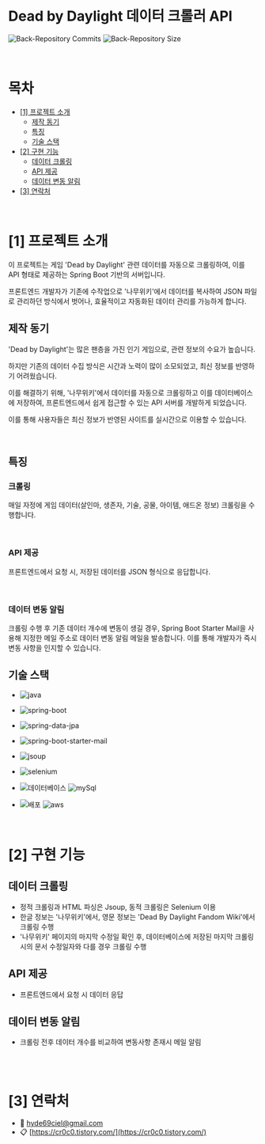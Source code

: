 # Dead by Daylight 데이터 크롤러 API
<!--
## 프론트엔드 GitHub
https://github.com/many-yun/dbd-random-perk

## 프론트엔드 배포 페이지
https://dbd-random-perks-kr.netlify.app/
-->
<!--프로젝트 버튼-->
<!--백엔드 깃허브-->

<!--[![request-back-github-page]][back-github-page-url] -->

<!-- 백엔드 레포지토리 배지-->

![Back-Repository Commits][back-repository-commit-activity] ![Back-Repository Size][back-repository-size-shield]

<br/>

<!--목차-->

# 목차

- [[1] 프로젝트 소개](#1-프로젝트-소개)
    - [제작 동기](#제작-동기)
    - [특징](#특징)
    - [기술 스택](#기술-스택)
- [[2] 구현 기능](#2-구현-기능)
    - [데이터 크롤링](#데이터-크롤링)
    - [API 제공](#API-제공)
    - [데이터 변동 알림](#데이터-변동-알림)
- [[3] 연락처](#4-연락처)

<br/>

# [1] 프로젝트 소개

이 프로젝트는 게임 'Dead by Daylight' 관련 데이터를 자동으로 크롤링하여, 이를 API 형태로 제공하는 Spring Boot 기반의 서버입니다. 

프론트엔드 개발자가 기존에 수작업으로 '나무위키'에서 데이터를 복사하여 JSON 파일로 관리하던 방식에서 벗어나, 효율적이고 자동화된 데이터 관리를 가능하게 합니다.
<br/>

## 제작 동기

'Dead by Daylight'는 많은 팬층을 가진 인기 게임으로, 관련 정보의 수요가 높습니다. 

하지만 기존의 데이터 수집 방식은 시간과 노력이 많이 소모되었고, 최신 정보를 반영하기 어려웠습니다. 

이를 해결하기 위해, '나무위키'에서 데이터를 자동으로 크롤링하고 이를 데이터베이스에 저장하여, 프론트엔드에서 쉽게 접근할 수 있는 API 서버를 개발하게 되었습니다. 

이를 통해 사용자들은 최신 정보가 반영된 사이트를 실시간으로 이용할 수 있습니다.

<br/>

## 특징

### 크롤링

매일 자정에 게임 데이터(살인마, 생존자, 기술, 공물, 아이템, 애드온 정보) 크롤링을 수행합니다.


<br />

### API 제공
프론트엔드에서 요청 시, 저장된 데이터를 JSON 형식으로 응답합니다.

<br />

### 데이터 변동 알림
크롤링 수행 후 기존 데이터 개수에 변동이 생길 경우, Spring Boot Starter Mail을 사용해 지정한 메일 주소로 데이터 변동 알림 메일을 발송합니다. 
이를 통해 개발자가 즉시 변동 사항을 인지할 수 있습니다.

## 기술 스택

- ![java]
- ![spring-boot]
- ![spring-data-jpa]
- ![spring-boot-starter-mail]
- ![jsoup]
- ![selenium]


- ![데이터베이스](https://img.shields.io/badge/데이터베이스-8A2BE2) ![mySql]

- ![배포](https://img.shields.io/badge/배포-8A2BE2) ![aws]

 <br/>

# [2] 구현 기능

## 데이터 크롤링

- 정적 크롤링과 HTML 파싱은 Jsoup, 동적 크롤링은 Selenium 이용
- 한글 정보는 '나무위키'에서, 영문 정보는 'Dead By Daylight Fandom Wiki'에서 크롤링 수행
- '나무위키' 페이지의 마지막 수정일 확인 후, 데이터베이스에 저장된 마지막 크롤링 시의 문서 수정일자와 다를 경우 크롤링 수행

## API 제공
- 프론트엔드에서 요청 시 데이터 응답

## 데이터 변동 알림
- 크롤링 전후 데이터 개수를 비교하여 변동사항 존재시 메일 알림

<br />

<br/>

# [3] 연락처

- 📧 hyde69ciel@gmail.com
- 📋 [https://cr0c0.tistory.com/](https://cr0c0.tistory.com/)

<!--Url for Badges-->

<!-- 프론트엔드 레포지토리 정보 배지 -->

[front-repository-size-shield]: https://img.shields.io/github/repo-size/cr0c0-d/onulmohaji_f?labelColor=D8D8D8&color=BE81F7
[front-repository-commit-activity]: https://img.shields.io/github/commit-activity/t/cr0c0-d/onulmohaji_f

<!-- 백엔드 레포지토리 정보 배지 -->

[back-repository-size-shield]: https://img.shields.io/github/repo-size/cr0c0-d/onulmohaji?labelColor=D8D8D8&color=BE81F7
[back-repository-commit-activity]: https://img.shields.io/github/commit-activity/t/cr0c0-d/onulmohaji

<!-- 데모 사이트 -->

[readme-eng-shield]: https://img.shields.io/badge/-readme%20in%20english-2E2E2E?style=for-the-badge
[view-demo-shield]: https://img.shields.io/badge/-%F0%9F%98%8E%20view%20demo-F3F781?style=for-the-badge
[view-demo-url]: https://cr0c0-d.github.io
[report-bug-shield]: https://img.shields.io/badge/-%F0%9F%90%9E%20report%20bug-F5A9A9?style=for-the-badge
[report-bug-url]: https://github.com/cr0c0-d/onulmohaji_f/issues
[view-demo-eatingbookscroco]: https://img.shields.io/badge/%F0%9F%92%BB%20%EB%8D%B0%EB%AA%A8%20%EC%82%AC%EC%9D%B4%ED%8A%B8%20%EB%B3%B4%EB%9F%AC%EA%B0%80%EA%B8%B0-skyblue?style=for-the-badge
[demo-url-eatingbookscroco]: https://eatingbooks.dandycr0c0.site/search

<!--Url for Buttons-->

[request-front-github-page]: https://img.shields.io/badge/%F0%9F%93%83%20%ED%94%84%EB%A1%A0%ED%8A%B8%EC%97%94%EB%93%9C%20GitHub%20%ED%8E%98%EC%9D%B4%EC%A7%80-A9D0F5?style=for-the-badge
[request-back-github-page]: https://img.shields.io/badge/%F0%9F%93%83%20%EB%B0%B1%EC%97%94%EB%93%9C%20GitHub%20%ED%8E%98%EC%9D%B4%EC%A7%80-D6C7ED?style=for-the-badge
[front-github-page-url]: https://github.com/cr0c0-d/onulmohaji_f
[back-github-page-url]: https://github.com/cr0c0-d/onulmohaji

<!-- 기술 스택 배지 -->

[java]: https://img.shields.io/badge/Java-17-blue
[spring-boot]: https://img.shields.io/badge/Spring%20Boot-3.0.4-blue
[spring-data-jpa]: https://img.shields.io/badge/Spring%20Data%20JPA-3.2.5-blue
[jsoup]: https://img.shields.io/badge/Jsoup-1.17.2-blue
[selenium]: https://img.shields.io/badge/Selenium-4.24.0-blue
[spring-boot-starter-mail]: https://img.shields.io/badge/Spring%20Boot%20Starter%20Mail-3.2.5-blue

<!-- 기타 -->
[mySql]: https://img.shields.io/badge/MySQL-8.0-blue
[aws]: https://img.shields.io/badge/AWS%20Elastic%20Beanstalk-4F4F4F?logo=amazonaws

<!--URLS-->

[license-url]: LICENSE.md
[contribution-url]: CONTRIBUTION.md
[readme-eng-url]: ../README.md
